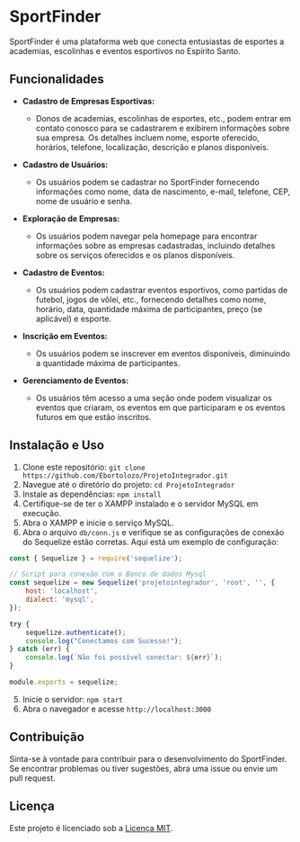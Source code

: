 # SportFinder

SportFinder é uma plataforma web que conecta entusiastas de esportes a academias, escolinhas e eventos esportivos no Espírito Santo.

## Funcionalidades

- **Cadastro de Empresas Esportivas:**
  - Donos de academias, escolinhas de esportes, etc., podem entrar em contato conosco para se cadastrarem e exibirem informações sobre sua empresa. Os detalhes incluem nome, esporte oferecido, horários, telefone, localização, descrição e planos disponíveis.

- **Cadastro de Usuários:**
  - Os usuários podem se cadastrar no SportFinder fornecendo informações como nome, data de nascimento, e-mail, telefone, CEP, nome de usuário e senha.

- **Exploração de Empresas:**
  - Os usuários podem navegar pela homepage para encontrar informações sobre as empresas cadastradas, incluindo detalhes sobre os serviços oferecidos e os planos disponíveis.

- **Cadastro de Eventos:**
  - Os usuários podem cadastrar eventos esportivos, como partidas de futebol, jogos de vôlei, etc., fornecendo detalhes como nome, horário, data, quantidade máxima de participantes, preço (se aplicável) e esporte.

- **Inscrição em Eventos:**
  - Os usuários podem se inscrever em eventos disponíveis, diminuindo a quantidade máxima de participantes.

- **Gerenciamento de Eventos:**
  - Os usuários têm acesso a uma seção onde podem visualizar os eventos que criaram, os eventos em que participaram e os eventos futuros em que estão inscritos.

## Instalação e Uso

1. Clone este repositório: `git clone https://github.com/Ebortolozo/ProjetoIntegrador.git`
2. Navegue até o diretório do projeto: `cd ProjetoIntegrador`
3. Instale as dependências: `npm install`
4. Certifique-se de ter o XAMPP instalado e o servidor MySQL em execução.
5. Abra o XAMPP e inicie o serviço MySQL.
6. Abra o arquivo `db/conn.js` e verifique se as configurações de conexão do Sequelize estão corretas. Aqui está um exemplo de configuração:

```javascript
const { Sequelize } = require('sequelize');

// Script para conexão com o Banco de dados Mysql
const sequelize = new Sequelize('projetointegrador', 'root', '', {
    host: 'localhost',
    dialect: 'mysql',
});

try {
    sequelize.authenticate();
    console.log("Conectamos com Sucesso!");
} catch (err) {
    console.log(`Não foi possível conectar: ${err}`);
}

module.exports = sequelize;

````
5. Inicie o servidor: `npm start`
6. Abra o navegador e acesse `http://localhost:3000`

## Contribuição

Sinta-se à vontade para contribuir para o desenvolvimento do SportFinder. Se encontrar problemas ou tiver sugestões, abra uma issue ou envie um pull request.

## Licença

Este projeto é licenciado sob a [Licença MIT](LICENSE).
